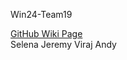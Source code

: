  Win24-Team19

[GitHub Wiki Page](https://github.com/StanfordCS194/Win24-Team19/wiki)<br>
Selena
Jeremy
Viraj
Andy

